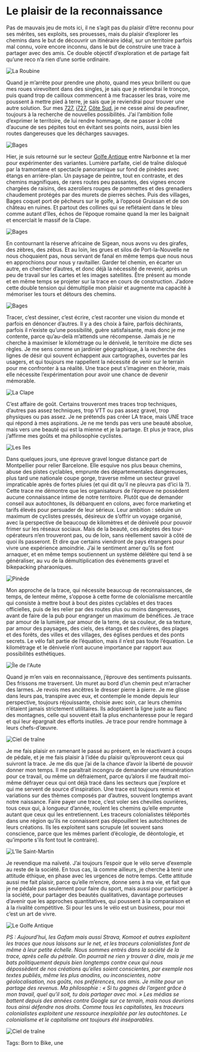 # Le plaisir de la reconnaissance

Pas de mauvais jeu de mots ici, il ne s’agit pas du plaisir d’être reconnu pour ses mérites, ses exploits, ses prouesses, mais du plaisir d’explorer les chemins dans le but de découvrir un itinéraire idéal, sur un territoire parfois mal connu, voire encore inconnu, dans le but de construire une trace à partager avec des amis. Ce double objectif d’exploration et de partage fait qu’une reco n’a rien d’une sortie ordinaire.<span id="more-64314"></span>

![La Roubine](https://tcrouzet.comhttps://tcrouzet.com/images_tc/2022/09/IMG_9186.jpeg)

Quand je m’arrête pour prendre une photo, quand mes yeux brillent ou que mes roues virevoltent dans des singles, je sais que je retiendrai le tronçon, puis quand trop de cailloux commencent à me fracasser les bras, voire me poussent à mettre pied à terre, je sais que je reviendrai pour trouver une autre solution. Sur mes [727](https://tcrouzet.com/727tour), [i727](https://tcrouzet.com/i727), [Côte Sud](https://tcrouzet.com/cote-sud/), je ne cesse ainsi de peaufiner, toujours à la recherche de nouvelles possibilités. J’ai l’ambition folle d’exprimer le territoire, de lui rendre hommage, de ne passer à côté d’aucune de ses pépites tout en évitant ses points noirs, aussi bien les routes dangereuses que les décharges sauvages.

![Bages](https://tcrouzet.comhttps://tcrouzet.com/images_tc/2022/09/IMG_9195.jpeg)

Hier, je suis retourné sur le secteur [Golfe Antique](https://auderando.fr/dev/grp/grp-sentier-du-golfe-antique/) entre Narbonne et la mer pour expérimenter des variantes. Lumière parfaite, ciel de traîne disloqué par la tramontane et spectacle panoramique sur fond de pinèdes avec étangs en arrière-plan. Un paysage de peintre, tout en contraste, et des chemins magnifiques, de rares routes peu passantes, des vignes encore chargées de raisins, des azeroliers rouges de pommettes et des grenadiers chaudement protégés par des murets de pierres sèches. Puis des villages, Bages coquet port de pêcheurs sur le golfe, à l’opposé Gruissan et de son château en ruines. Et partout des collines qui se reflétaient dans le bleu comme autant d’îles, échos de l’époque romaine quand la mer les baignait et encerclait le massif de la Clape.

![Bages](https://tcrouzet.comhttps://tcrouzet.com/images_tc/2022/09/IMG_9202.jpeg)

En contournant la réserve africaine de Sigean, nous avons vu des girafes, des zèbres, des zébus. Et au loin, les grues et silos de Port-la-Nouvelle ne nous choquaient pas, nous servant de fanal en même temps que nous nous en approchions pour nous y ravitailler. Garder tel chemin, en écarter un autre, en chercher d’autres, et donc déjà la nécessité de revenir, après un peu de travail sur les cartes et les images satellites. Être présent au monde et en même temps se projeter sur la trace en cours de construction. J’adore cette double tension qui démultiplie mon plaisir et augmente ma capacité à mémoriser les tours et détours des chemins.

![Bages](https://tcrouzet.comhttps://tcrouzet.com/images_tc/2022/09/IMG_9210.jpeg)

Tracer, c’est dessiner, c’est écrire, c’est raconter une vision du monde et parfois en dénoncer d’autres. Il y a des choix à faire, parfois déchirants, parfois il n’existe qu’une possibilité, guère satisfaisante, mais donc je me contente, parce qu’au-delà m’attends une récompense. Jamais je ne cherche à maximiser le kilométrage ou le dénivelé, le territoire me dicte ses règles. Je me sens comme un jardinier géographique, à la recherche des lignes de désir qui souvent échappent aux cartographes, ouvertes par les usagers, et qui toujours me rappellent la nécessité de venir sur le terrain pour me confronter à sa réalité. Une trace peut s’imaginer en théorie, mais elle nécessite l’expérimentation pour avoir une chance de devenir mémorable.

![La Clape](https://tcrouzet.comhttps://tcrouzet.com/images_tc/2022/09/IMG_9221.jpeg)

C’est affaire de goût. Certains trouveront mes traces trop techniques, d’autres pas assez techniques, trop VTT ou pas assez gravel, trop physiques ou pas assez. Je ne prétends pas créer LA trace, mais UNE trace qui répond à mes aspirations. Je ne me tends pas vers une beauté absolue, mais vers une beauté qui est la mienne et je la partage. Et plus je trace, plus j’affirme mes goûts et ma philosophie cyclistes.

![Les îles](https://tcrouzet.comhttps://tcrouzet.com/images_tc/2022/09/IMG_9226.jpeg)

Dans quelques jours, une épreuve gravel longue distance part de Montpellier pour relier Barcelone. Elle esquive nos plus beaux chemins, abuse des pistes cyclables, emprunte des départementales dangereuses, plus tard une nationale coupe gorge, traverse même un secteur gravel impraticable après de fortes pluies (et qui dit qu’il ne pleuvra pas d’ici là ?). Cette trace me démontre que les organisateurs de l’épreuve ne possèdent aucune connaissance intime de notre territoire. Plutôt que de demander conseil aux autochtones, ils débarquent en colons, avec force marketing et tarifs élevés pour persuader de leur sérieux. Leur ambition : séduire un maximum de cyclistes pressés, désireux de s’offrir un voyage organisé, avec la perspective de beaucoup de kilomètres et de dénivelé pour pouvoir frimer sur les réseaux sociaux. Mais de la beauté, ces adeptes des tour-opérateurs n’en trouveront pas, ou de loin, sans réellement savoir à côté de quoi ils passeront. Et dire que certains viendront de pays étrangers pour vivre une expérience amoindrie. J’ai le sentiment amer qu’ils se font arnaquer, et en même temps soutiennent un système délétère qui tend à se généraliser, au vu de la démultiplication des évènements gravel et bikepacking pharaoniques.

![Pinède](https://tcrouzet.comhttps://tcrouzet.com/images_tc/2022/09/IMG_9235.jpeg)

Mon approche de la trace, qui nécessite beaucoup de reconnaissances, de temps, de lenteur même, s’oppose à cette forme de colonialisme mercantile qui consiste à mettre bout à bout des pistes cyclables et des traces officielles, puis de les relier par des routes plus ou moins dangereuses, avant de faire de la pub pour engranger un maximum de bénéfices. Je trace par amour de la lumière, par amour de la terre, de sa couleur, de sa texture, par amour des paysages, des ciels, des étangs et des rivières, des plages et des forêts, des villes et des villages, des églises perdues et des ponts secrets. Le vélo fait partie de l’équation, mais il n’est pas toute l’équation. Le kilométrage et le dénivelé n’ont aucune importance par rapport aux possibilités esthétiques.

![Île de l'Aute](https://tcrouzet.comhttps://tcrouzet.com/images_tc/2022/09/IMG_9241.jpeg)

Quand je m’en vais en reconnaissance, j’éprouve des sentiments puissants. Des frissons me traversent. Un muret au bord d’un chemin peut m’arracher des larmes. Je revois mes ancêtres le dresser pierre à pierre. Je me glisse dans leurs pas, transpire avec eux, et contemple le monde depuis leur perspective, toujours réjouissante, choisie avec soin, car leurs chemins n’étaient jamais strictement utilitaires. Ils adoptaient la ligne juste au flanc des montagnes, celle qui souvent était la plus enchanteresse pour le regard et qui leur épargnait des efforts inutiles. Je trace pour rendre hommage à leurs chefs-d’œuvre.

![Ciel de traîne](https://tcrouzet.comhttps://tcrouzet.com/images_tc/2022/09/IMG_9246.jpeg)

Je me fais plaisir en ramenant le passé au présent, en le réactivant à coups de pédale, et je me fais plaisir à l’idée du plaisir qu’éprouveront ceux qui suivront la trace. Je me dis que j’ai de la chance d’avoir la liberté de pouvoir donner mon temps. Il me paraîtrait incongru de demander une rémunération pour ce travail, ou même un défraiement, parce qu’alors il me faudrait moi-même défrayer ceux qui ont déjà tracé dans les secteurs que j’explore et qui me servent de source d’inspiration. Une trace est toujours remix et variations sur des thèmes composés par d’autres, souvent longtemps avant notre naissance. Faire payer une trace, c’est voler ses chevilles ouvrières, tous ceux qui, à longueur d’année, roulent les chemins qu’elle emprunte autant que ceux qui les entretiennent. Les traceurs colonialistes téléportés dans une région qu’ils ne connaissent pas dépouillent les autochtones de leurs créations. Ils les exploitent sans scrupule (et souvent sans conscience, parce que les mêmes parlent d’écologie, de déontologie, et qu’importe s’ils font tout le contraire).

![L'île Saint-Martin](https://tcrouzet.comhttps://tcrouzet.com/images_tc/2022/09/IMG_9257.jpeg)

Je revendique ma naïveté. J’ai toujours l’espoir que le vélo serve d’exemple au reste de la société. En tous cas, là comme ailleurs, je cherche à tenir une attitude éthique, en phase avec les urgences de notre temps. Cette attitude aussi me fait plaisir, parce qu’elle m’encre, donne sens à ma vie, et fait que je ne pédale pas seulement pour faire du sport, mais aussi pour participer à la société, pour partager des beautés qualitatives, davantage porteuses d’avenir que les approches quantitatives, qui poussent à la comparaison et à la rivalité compétitive. Si pour les uns le vélo est un business, pour moi c’est un art de vivre.

![Le Golfe Antique](https://tcrouzet.comhttps://tcrouzet.com/images_tc/2022/09/IMG_9261.jpeg)

*PS : Aujourd’hui, les Gafam mais aussi Strava, Komoot et autres exploitent les traces que nous laissons sur le net, et les traceurs colonialistes font de même à leur petite échelle. Nous sommes entrés dans la société de la trace, après celle du pétrole. On pourrait ne rien y trouver à dire, mais je me bats politiquement depuis bien longtemps contre ceux qui nous dépossèdent de nos créations qu’elles soient conscientes, par exemple nos textes publiés, même les plus anodins, ou inconscientes, notre géolocalisation, nos goûts, nos préférences, nos amis. Je milite pour un partage des revenus. Ma philosophie : « Si tu gagnes de l’argent grâce à mon travail, quel qu’il soit, tu dois partager avec moi. » Les médias se battent depuis des années contre Google sur ce terrain, mais nous devrions tous ainsi défendre nos droits. Comme tous les capitalistes, les traceurs colonialistes exploitent une ressource inexploitée par les autochtones. Le colonialisme et le capitalisme ont toujours été inséparables.*

![Ciel de traîne](https://tcrouzet.comhttps://tcrouzet.com/images_tc/2022/09/IMG_9289.jpeg)



Tags: Born to Bike, une